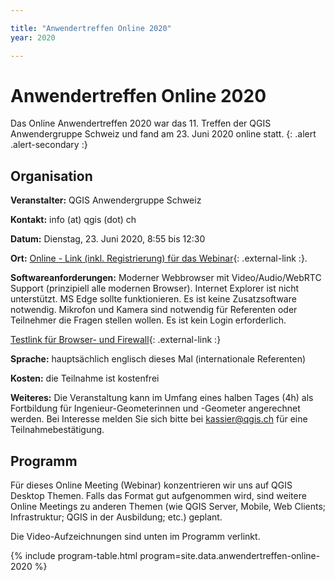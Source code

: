 ```yaml
---

title: "Anwendertreffen Online 2020"
year: 2020

---
```


# Anwendertreffen Online 2020

Das Online Anwendertreffen 2020 war das 11. Treffen der QGIS Anwendergruppe
Schweiz und fand am 23. Juni 2020 online statt.
{: .alert .alert-secondary :}

## Organisation

**Veranstalter:** QGIS Anwendergruppe Schweiz

**Kontakt:** info (at) qgis (dot) ch

**Datum:** Dienstag, 23. Juni 2020, 8:55 bis 12:30

**Ort:** [Online - Link (inkl. Registrierung) für das Webinar](https://www.edudip.com/de/webinar/qgis-user-meeting-online-2020-anwendertreffen-reunion-des-utilisateurs/331482){: .external-link :}.

**Softwareanforderungen:** Moderner Webbrowser mit Video/Audio/WebRTC Support
(prinzipiell alle modernen Browser). Internet Explorer ist nicht unterstützt.
MS Edge sollte funktionieren. Es ist keine Zusatzsoftware notwendig. Mikrofon
und Kamera sind notwendig für Referenten oder Teilnehmer die Fragen stellen
wollen. Es ist kein Login erforderlich.


[Testlink für Browser- und Firewall](https://webinartrainer.edudip.com/selftestwebrtc){: .external-link :}

**Sprache:** hauptsächlich englisch dieses Mal (internationale Referenten)

**Kosten:** die Teilnahme ist kostenfrei

**Weiteres:** Die Veranstaltung kann im Umfang eines halben Tages (4h) als
Fortbildung für Ingenieur-Geometerinnen und -Geometer angerechnet werden. Bei
Interesse melden Sie sich bitte bei kassier@qgis.ch für eine Teilnahmebestätigung.

## Programm

Für dieses Online Meeting (Webinar) konzentrieren wir uns auf QGIS Desktop
Themen. Falls das Format gut aufgenommen wird, sind weitere Online Meetings zu
anderen Themen (wie QGIS Server, Mobile, Web Clients; Infrastruktur; QGIS in der
Ausbildung; etc.) geplant.

Die Video-Aufzeichnungen sind unten im Programm verlinkt.

{% include program-table.html program=site.data.anwendertreffen-online-2020 %}